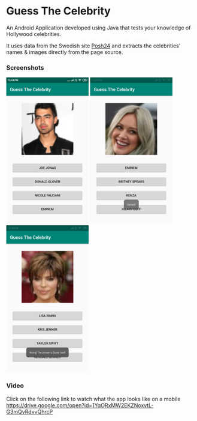 # Guess The Celebrity
An Android Application developed using Java that tests your knowledge of Hollywood celebrities.  

It uses data from the Swedish site [Posh24](http://www.posh24.se/kandisar) and extracts the celebrities’ names & images directly from the page source.


### Screenshots
<img src="/screenshots/layout.png?raw=true" width="220" alt="The initial layout of the app, with a celebrity's pic & 4 options"> <img src="/screenshots/correct.png?raw=true" width="220" alt="On clicking the correct answer"> <img src="/screenshots/incorrect.png?raw=true" width="220" alt="On clicking an incorrect answer">

### Video
Click on the following link to watch what the app looks like on a mobile  
https://drive.google.com/open?id=1YqORxMW2EKZNoxvtL-G3mQvRdvvQhrcP
